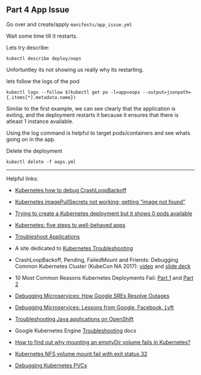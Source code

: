 
## Part 4 App Issue

Go over and create/apply `manifests/app_issue.yml`

Wait some time till it restarts.

Lets try describe:
```
kubectl describe deploy/oops
```
Unfortuntley its not showing us really why its restarting.

lets follow the logs of the pod
```
kubectl logs --follow $(kubectl get po -l=app=oops --output=jsonpath={.items[*].metadata.name})
```

Similar to the first example, we can see clearly that the application is exiting, and the deployment restarts it because it ensures that there is atleast 1 instance available.

Using the log command is helpful to target pods/containers and see whats going on in the app.

Delete the deployment
```
kubectl delete -f oops.yml 
```

---

Helpful links:


- [Kubernetes how to debug CrashLoopBackoff](https://stackoverflow.com/questions/44673957/kubernetes-how-to-debug-crashloopbackoff)
- [Kubernetes imagePullSecrets not working; getting “image not found”](https://stackoverflow.com/questions/32510310/kubernetes-imagepullsecrets-not-working-getting-image-not-found)
- [Trying to create a Kubernetes deployment but it shows 0 pods available](https://stackoverflow.com/questions/51139988/trying-to-create-a-kubernetes-deployment-but-it-shows-0-pods-available)
- [Kubernetes: five steps to well-behaved apps](https://medium.com/@betz.mark/kubernetes-five-steps-to-well-behaved-apps-a7cbeb99471a)

- [Troubleshoot Applications](https://kubernetes.io/docs/tasks/debug-application-cluster/debug-application/)
- A site dedicated to [Kubernetes Troubleshooting](https://kubernetes.feisky.xyz/en/troubleshooting/) 
  
- CrashLoopBackoff, Pending, FailedMount and Friends: Debugging Common Kubernetes Cluster (KubeCon NA 2017): [video](https://www.youtube.com/watch?v=7FOCG5kua1w) and [slide deck](https://afontofuseless.info/debugging-kubernetes-app-deploys-kc2017/)
- 10 Most Common Reasons Kubernetes Deployments Fail: [Part 1](https://kukulinski.com/10-most-common-reasons-kubernetes-deployments-fail-part-1/) and [Part 2](https://kukulinski.com/10-most-common-reasons-kubernetes-deployments-fail-part-1/)

- [Debugging Microservices: How Google SREs Resolve Outages](https://www.infoq.com/presentations/google-debug-microservices)
- [Debugging Microservices: Lessons from Google, Facebook, Lyft](https://thenewstack.io/debugging-microservices-lessons-from-google-facebook-lyft/)
- [Troubleshooting Java applications on OpenShift](https://developers.redhat.com/blog/2017/08/16/troubleshooting-java-applications-on-openshift/)
- Google Kubernetes Engine [Troubleshooting](https://cloud.google.com/kubernetes-engine/docs/troubleshooting) docs

- [How to find out why mounting an emptyDir volume fails in Kubernetes?](https://stackoverflow.com/questions/51206154/how-to-find-out-why-mounting-an-emptydir-volume-fails-in-kubernetes)
- [Kubernetes NFS volume mount fail with exit status 32](https://stackoverflow.com/questions/34113569/kubernetes-nfs-volume-mount-fail-with-exit-status-32)

- [Debugging Kubernetes PVCs](https://itnext.io/debugging-kubernetes-pvcs-a150f5efbe95)
